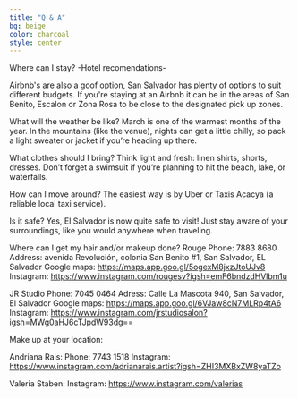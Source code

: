 ```yaml
---
title: "Q & A"
bg: beige
color: charcoal
style: center
---
```


Where can I stay?
-Hotel recomendations-

Airbnb's are also a goof option, San Salvador has plenty of options to suit different budgets. If you're staying at an Airbnb it can be in the areas of San Benito, Escalon or Zona Rosa to be close to the designated pick up zones. 

What will the weather be like?
March is one of the warmest months of the year. In the mountains (like the venue), nights can get a little chilly, so pack a light sweater or jacket if you’re heading up there.

What clothes should I bring?
Think light and fresh: linen shirts, shorts, dresses. Don’t forget a swimsuit if you’re planning to hit the beach, lake, or waterfalls.

How can I move around?
The easiest way is by Uber or Taxis Acacya (a reliable local taxi service).

Is it safe?
Yes, El Salvador is now quite safe to visit! Just stay aware of your surroundings, like you would anywhere when traveling.


Where can I get my hair and/or makeup done?
Rouge 
Phone: 7883 8680
Address: avenida Revolución, colonia San Benito #1, San Salvador, EL Salvador
Google maps: https://maps.app.goo.gl/5ogexM8jxzJtoUJv8
Instagram:
https://www.instagram.com/rougesv?igsh=emF6bndzdHVlbm1u

JR Studio
Phone: 7045 0464
Adress: Calle La Mascota 940, San Salvador, El Salvador
Google maps: https://maps.app.goo.gl/6VJaw8cN7MLRp4tA6
Instagram:
https://www.instagram.com/jrstudiosalon?igsh=MWg0aHJ6cTJpdW93dg==

Make up at your location:

Andriana Rais:
Phone: 7743 1518
Instagram:
https://www.instagram.com/adrianarais.artist?igsh=ZHI3MXBxZW8yaTZo

Valeria Staben: 
Instagram:
https://www.instagram.com/valerias

